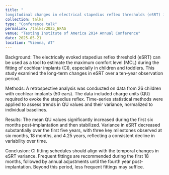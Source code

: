 ```yaml
---
title: "
longitudinal changes in electrical stapedius reflex thresholds (eSRT) in children with cochlear implants"
collection: talks
type: "Conference talk"
permalink: /talks/2025_EFAS
venue: "Testing Institute of America 2014 Annual Conference"
date: 2025-05-21
location: "Vienna, AT"
---
```


Background: The electrically evoked stapedius reflex threshold (eSRT) can be used as a tool to estimate the maximum comfort level (MCL) during the fitting of cochlear implants (CI), especially in children and toddlers. This study examined the long-term changes in eSRT over a ten-year observation period. 

Methods: A retrospective analysis was conducted on data from 26 children with cochlear implants (50 ears). The data included charge units (QU) required to evoke the stapedius reflex. Time-series statistical methods were applied to assess trends in QU values and their variance, normalized to individual baselines. 

Results: The mean QU values significantly increased during the first six months post-implantation and then stabilized. Variance in eSRT decreased substantially over the first five years, with three key milestones observed at six months, 18 months, and 4.25 years, reflecting a consistent decline in variability over time. 

Conclusion: CI fitting schedules should align with the temporal changes in eSRT variance. Frequent fittings are recommended during the first 18 months, followed by annual adjustments until the fourth year post-implantation. Beyond this period, less frequent fittings may suffice. 

